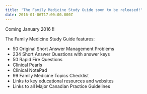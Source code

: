 ```yaml
---
title: 'The Family Medicine Study Guide soon to be released!'
date: 2016-01-06T17:00:00.000Z
---
```


Coming January 2016 !!

The Family Medicine Study Guide features:

* 50 Original Short Answer Management Problems
* 234 Short Answer Questions with answer keys
* 50 Rapid Fire Questions
* Clinical Pearls
* Clinical NotePad
* 99 Family Medicine Topics Checklist
* Links to key educational resources and websites
* Links to all Major Canadian Practice Guidelines